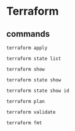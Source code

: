# Terraform

## commands

`terraform apply`

`terraform state list`

`terraform show`

`terraform state show`

`terraform state show id`

`terraform plan`

`terraform validate`

`terraform fmt`
